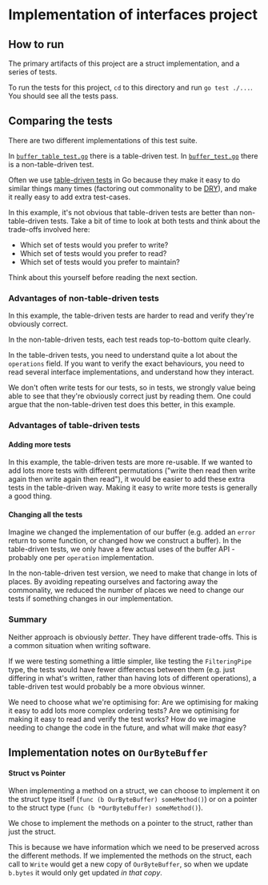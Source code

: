 # Implementation of interfaces project

## How to run

The primary artifacts of this project are a struct implementation, and a series of tests.

To run the tests for this project, `cd` to this directory and run `go test ./...`. You should see all the tests pass.

## Comparing the tests

There are two different implementations of this test suite.

In [`buffer_table_test.go`](./buffer_table_test.go) there is a table-driven test. In [`buffer_test.go`](./buffer_test.go) there is a non-table-driven test.

Often we use [table-driven tests](https://dave.cheney.net/2019/05/07/prefer-table-driven-tests) in Go because they make it easy to do similar things many times (factoring out commonality to be [DRY](https://en.wikipedia.org/wiki/Don%27t_repeat_yourself)), and make it really easy to add extra test-cases.

In this example, it's not obvious that table-driven tests are better than non-table-driven tests. Take a bit of time to look at both tests and think about the trade-offs involved here:
* Which set of tests would you prefer to write?
* Which set of tests would you prefer to read?
* Which set of tests would you prefer to maintain?

Think about this yourself before reading the next section.

### Advantages of non-table-driven tests

In this example, the table-driven tests are harder to read and verify they're obviously correct.

In the non-table-driven tests, each test reads top-to-bottom quite clearly.

In the table-driven tests, you need to understand quite a lot about the `operations` field. If you want to verify the exact behaviours, you need to read several interface implementations, and understand how they interact.

We don't often write tests for our tests, so in tests, we strongly value being able to see that they're obviously correct just by reading them. One could argue that the non-table-driven test does this better, in this example.

### Advantages of table-driven tests

#### Adding more tests

In this example, the table-driven tests are more re-usable. If we wanted to add lots more tests with different permutations ("write then read then write again then write again then read"), it would be easier to add these extra tests in the table-driven way. Making it easy to write more tests is generally a good thing.

#### Changing all the tests

Imagine we changed the implementation of our buffer (e.g. added an `error` return to some function, or changed how we construct a buffer). In the table-driven tests, we only have a few actual uses of the buffer API - probably one per `operation` implementation.

In the non-table-driven test version, we need to make that change in lots of places. By avoiding repeating ourselves and factoring away the commonality, we reduced the number of places we need to change our tests if something changes in our implementation.

### Summary

Neither approach is obviously _better_. They have different trade-offs. This is a common situation when writing software.

If we were testing something a little simpler, like testing the `FilteringPipe` type, the tests would have fewer differences between them (e.g. just differing in what's written, rather than having lots of different operations), a table-driven test would probably be a more obvious winner.

We need to choose what we're optimising for: Are we optimising for making it easy to add lots more complex ordering tests? Are we optimising for making it easy to read and verify the test works? How do we imagine needing to change the code in the future, and what will make _that_ easy?

## Implementation notes on `OurByteBuffer`

#### Struct vs Pointer

When implementing a method on a struct, we can choose to implement it on the struct type itself (`func (b OurByteBuffer) someMethod()`) or on a pointer to the struct type (`func (b *OurByteBuffer) someMethod()`).

We chose to implement the methods on a pointer to the struct, rather than just the struct.

This is because we have information which we need to be preserved across the different methods. If we implemented the methods on the struct, each call to `Write` would get a new copy of `OurByteBuffer`, so when we update `b.bytes` it would only get updated _in that copy_.
